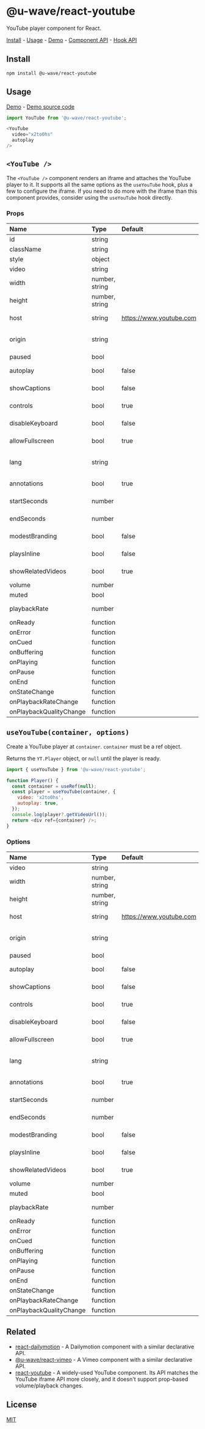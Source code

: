 # @u-wave/react-youtube
YouTube player component for React.

[Install][] - [Usage][] - [Demo][] - [Component API][] - [Hook API][]

## Install
```
npm install @u-wave/react-youtube
```

## Usage
[Demo][] - [Demo source code][]

```js
import YouTube from '@u-wave/react-youtube';

<YouTube
  video="x2to0hs"
  autoplay
/>
```

<a id="component"></a>
## `<YouTube />`
The `<YouTube />` component renders an iframe and attaches the YouTube player to it. It supports all the
same options as the `useYouTube` hook, plus a few to configure the iframe. If you need to do more with
the iframe than this component provides, consider using the `useYouTube` hook directly.

### Props
| Name | Type | Default | Description |
|:-----|:-----|:-----|:-----|
| id | string |  | DOM ID for the player element. |
| className | string |  | CSS className for the player element. |
| style | object |  | Inline style for container element. |
| video | string |  | An 11-character string representing a YouTube video ID.. |
| width | number, string |  | Width of the player element. |
| height | number, string |  | Height of the player element. |
| host | string | https://www.youtube.com | YouTube host to use: 'https://www.youtube.com' or 'https://www.youtube-nocookie.com'. |
| origin | string |  | The YouTube API will usually default this value correctly. It is exposed for completeness.<br>https://developers.google.com/youtube/player_parameters#origin |
| paused | bool |  | Pause the video. |
| autoplay | bool | false | Whether the video should start playing automatically.<br>https://developers.google.com/youtube/player_parameters#autoplay |
| showCaptions | bool | false | Whether to show captions below the video.<br>https://developers.google.com/youtube/player_parameters#cc_load_policy |
| controls | bool | true | Whether to show video controls.<br>https://developers.google.com/youtube/player_parameters#controls |
| disableKeyboard | bool | false | Ignore keyboard controls.<br>https://developers.google.com/youtube/player_parameters#disablekb |
| allowFullscreen | bool | true | Whether to display the fullscreen button.<br>https://developers.google.com/youtube/player_parameters#fs |
| lang | string |  | The player's interface language. The parameter value is an ISO 639-1 two-letter language code or a fully specified locale.<br>https://developers.google.com/youtube/player_parameters#hl |
| annotations | bool | true | Whether to show annotations on top of the video.<br>https://developers.google.com/youtube/player_parameters#iv_load_policy |
| startSeconds | number |  | Time in seconds at which to start playing the video.<br>https://developers.google.com/youtube/player_parameters#start |
| endSeconds | number |  | Time in seconds at which to stop playing the video.<br>https://developers.google.com/youtube/player_parameters#end |
| modestBranding | bool | false | Remove most YouTube logos from the player.<br>https://developers.google.com/youtube/player_parameters#modestbranding |
| playsInline | bool | false | Whether to play the video inline on iOS, instead of fullscreen.<br>https://developers.google.com/youtube/player_parameters#playsinline |
| showRelatedVideos | bool | true | Whether to show related videos after the video is over.<br>https://developers.google.com/youtube/player_parameters#rel |
| volume | number |  | The playback volume, **as a number between 0 and 1**. |
| muted | bool |  | Whether the video's sound should be muted. |
| playbackRate | number |  | Playback speed.<br>https://developers.google.com/youtube/iframe_api_reference#setPlaybackRate |
| onReady | function |  | Sent when the YouTube player API has loaded. |
| onError | function |  | Sent when the player triggers an error. |
| onCued | function |  | Sent when the video is cued and ready to play. |
| onBuffering | function |  | Sent when the video is buffering. |
| onPlaying | function |  | Sent when playback has been started or resumed. |
| onPause | function |  | Sent when playback has been paused. |
| onEnd | function |  | Sent when playback has stopped. |
| onStateChange | function |  |  |
| onPlaybackRateChange | function |  |  |
| onPlaybackQualityChange | function |  |  |

<a id="hook"></a>
## `useYouTube(container, options)`
Create a YouTube player at `container`. `container` must be a ref object.

Returns the `YT.Player` object, or `null` until the player is ready.

```js
import { useYouTube } from '@u-wave/react-youtube';

function Player() {
  const container = useRef(null);
  const player = useYouTube(container, {
    video: 'x2to0hs',
    autoplay: true,
  });
  console.log(player?.getVideoUrl());
  return <div ref={container} />;
}
```

### Options
| Name | Type | Default | Description |
|:-----|:-----|:-----|:-----|
| video | string |  | An 11-character string representing a YouTube video ID.. |
| width | number, string |  | Width of the player element. |
| height | number, string |  | Height of the player element. |
| host | string | https://www.youtube.com | YouTube host to use: 'https://www.youtube.com' or 'https://www.youtube-nocookie.com'. |
| origin | string |  | The YouTube API will usually default this value correctly. It is exposed for completeness.<br>https://developers.google.com/youtube/player_parameters#origin |
| paused | bool |  | Pause the video. |
| autoplay | bool | false | Whether the video should start playing automatically.<br>https://developers.google.com/youtube/player_parameters#autoplay |
| showCaptions | bool | false | Whether to show captions below the video.<br>https://developers.google.com/youtube/player_parameters#cc_load_policy |
| controls | bool | true | Whether to show video controls.<br>https://developers.google.com/youtube/player_parameters#controls |
| disableKeyboard | bool | false | Ignore keyboard controls.<br>https://developers.google.com/youtube/player_parameters#disablekb |
| allowFullscreen | bool | true | Whether to display the fullscreen button.<br>https://developers.google.com/youtube/player_parameters#fs |
| lang | string |  | The player's interface language. The parameter value is an ISO 639-1 two-letter language code or a fully specified locale.<br>https://developers.google.com/youtube/player_parameters#hl |
| annotations | bool | true | Whether to show annotations on top of the video.<br>https://developers.google.com/youtube/player_parameters#iv_load_policy |
| startSeconds | number |  | Time in seconds at which to start playing the video.<br>https://developers.google.com/youtube/player_parameters#start |
| endSeconds | number |  | Time in seconds at which to stop playing the video.<br>https://developers.google.com/youtube/player_parameters#end |
| modestBranding | bool | false | Remove most YouTube logos from the player.<br>https://developers.google.com/youtube/player_parameters#modestbranding |
| playsInline | bool | false | Whether to play the video inline on iOS, instead of fullscreen.<br>https://developers.google.com/youtube/player_parameters#playsinline |
| showRelatedVideos | bool | true | Whether to show related videos after the video is over.<br>https://developers.google.com/youtube/player_parameters#rel |
| volume | number |  | The playback volume, **as a number between 0 and 1**. |
| muted | bool |  | Whether the video's sound should be muted. |
| playbackRate | number |  | Playback speed.<br>https://developers.google.com/youtube/iframe_api_reference#setPlaybackRate |
| onReady | function |  | Sent when the YouTube player API has loaded. |
| onError | function |  | Sent when the player triggers an error. |
| onCued | function |  | Sent when the video is cued and ready to play. |
| onBuffering | function |  | Sent when the video is buffering. |
| onPlaying | function |  | Sent when playback has been started or resumed. |
| onPause | function |  | Sent when playback has been paused. |
| onEnd | function |  | Sent when playback has stopped. |
| onStateChange | function |  |  |
| onPlaybackRateChange | function |  |  |
| onPlaybackQualityChange | function |  |  |

## Related
 - [react-dailymotion][] - A Dailymotion component with a similar declarative API.
 - [@u-wave/react-vimeo][] - A Vimeo component with a similar declarative API.
 - [react-youtube][] - A widely-used YouTube component. Its API matches the YouTube iframe API more closely, and it doesn't support prop-based volume/playback changes.

## License
[MIT][]

[Install]: #install
[Usage]: #usage
[Component API]: #component
[Hook API]: #hook
[Demo]: https://u-wave.net/react-youtube
[Demo source code]: ./example
[MIT]: ./LICENSE
[react-dailymotion]: https://github.com/u-wave/react-dailymotion
[@u-wave/react-vimeo]: https://github.com/u-wave/react-vimeo
[react-youtube]: https://github.com/tjallingt/react-youtube
